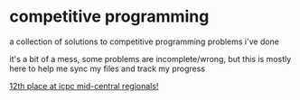 # competitive programming

a collection of solutions to competitive programming problems i've done

it's a bit of a mess, some problems are incomplete/wrong, but this is mostly
here to help me sync my files and track my progress

[12th place at icpc mid-central regionals!](https://siebelschool.illinois.edu/news/ICPC-world-finals-2024)
